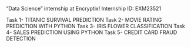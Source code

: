 “Data Science” internship at Encryptix! Internship ID: EXM23521

Task 1- TITANIC SURVIVAL PREDICTION
Task 2- MOVIE RATING PREDICTION WITH PYTHON
Task 3- IRIS FLOWER CLASSIFICATION
Task 4- SALES PREDICTION USING PYTHON
Task 5- CREDIT CARD FRAUD DETECTION
